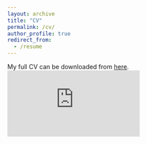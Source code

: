 ```yaml
---
layout: archive
title: "CV"
permalink: /cv/
author_profile: true
redirect_from:
  - /resume
---
```


My full CV can be downloaded from [<u>here</u>](https://gabegomes.github.io/files/GGomes_CV_Mar_2018__.pdf).
<embed src="https://gabegomes.github.io/files/GGomes_CV_Mar_2018__.pdf" type="application/pdf" />
